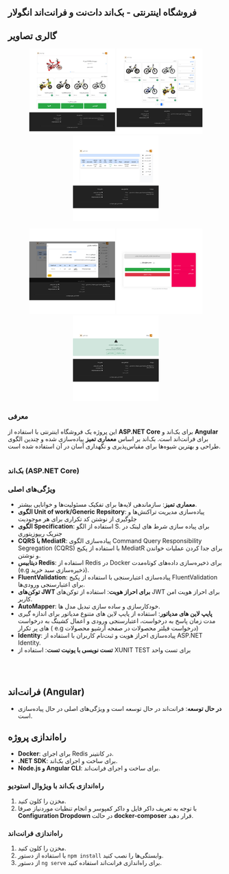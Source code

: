 ## فروشگاه اینترنتی - بک‌اند دات‌نت و فرانت‌اند انگولار
  
## گالری تصاویر


<p align="center">
  <img src="images/11.jpg" width="200"/>
  <img src="images/12.jpg" width="200"/>
  <img src="images/13.jpg" width="200"/>
</p>

<p align="center">
  <img src="images/14.jpg" width="200"/>
  <img src="images/15.jpg" width="200"/>
  <img src="images/16.jpg" width="200"/>
</p>






### معرفی
<p align="justify">

این پروژه یک فروشگاه اینترنتی با استفاده از **ASP.NET Core** برای بک‌اند و **Angular** برای فرانت‌اند است. بک‌اند بر اساس **معماری تمیز** پیاده‌سازی شده و چندین الگوی طراحی و بهترین شیوه‌ها برای مقیاس‌پذیری و نگهداری آسان در آن استفاده شده است.
<br>
<br>

### بک‌اند (ASP.NET Core)

### ویژگی‌های اصلی
- **معماری تمیز**: سازماندهی لایه‌ها برای تفکیک مسئولیت‌ها و خوانایی بیشتر.
- **الگوی Unit of work/Generic Repsitory**: پیاده‌سازی مدیریت تراکنش‌ها و جلوگیری از نوشتن کد تکراری برای هر موجودیت
- **الگوی Specification**: استفاده از الگو S. برای پیاده سازی شرط های لینک در جنریک ریپوزیتوری
- **CQRS با MediatR**: پیاده‌سازی الگوی Command Query Responsibility Segregation (CQRS) با استفاده از پکیج MediatR برای جدا کردن عملیات خواندن و نوشتن.
- **دیتابیس Redis**: استفاده از Redis در Docker برای ذخیره‌سازی داده‌های کوتاه‌مدت (e.g ذخیره‌سازی سبد خرید).
- **FluentValidation**: پیاده‌سازی اعتبارسنجی با استفاده از پکیج FluentValidation برای اعتبارسنجی ورودی‌ها.
- **توکن‌های JWT برای احراز هویت**: استفاده از توکن‌های JWT برای احراز هویت امن کاربر.
- **AutoMapper**: خودکارسازی و ساده سازی تبدیل مدل ها.
- **پایپ لاین های مدیاتور**: استفاده از پایپ لاین های متنوع مدیاتور برای اندازه گیری مدت زمان پاسخ به درخواست، اعتبارسنجی ورودی و اعمال کشینگ به درخواست های پر تکرار ( e.g درخواست فیلتر محصولات در صفحه آرشیو محصولات) 
- **Identity**: پیاده‌سازی احراز هویت و ثبت‌نام کاربران با استفاده از ASP.NET Identity.
- **تست نویسی با یونیت تست**: استفاده از XUNIT TEST برای تست واحد


<br>
<br>

## فرانت‌اند (Angular)

- **در حال توسعه**: فرانت‌اند در حال توسعه است و ویژگی‌های اصلی در حال پیاده‌سازی است.



## راه‌اندازی پروژه


- **Docker**: برای اجرای Redis در کانتینر.
- **.NET SDK**: برای ساخت و اجرای بک‌اند.
- **Node.js و Angular CLI**: برای ساخت و اجرای فرانت‌اند.

### راه‌اندازی بک‌اند با ویژوال استودیو
1. مخزن را کلون کنید.
2. با توجه به تعریف داکر فایل و داکر کمپوسر و انجام تنظیات موردنیاز صرفا **Configuration Dropdown** در حالت **docker-composer** قرار دهید.

### راه‌اندازی فرانت‌اند
1. مخزن را کلون کنید.
2. با استفاده از دستور `npm install` وابستگی‌ها را نصب کنید.
3. از دستور `ng serve` برای راه‌اندازی فرانت‌اند استفاده کنید.




